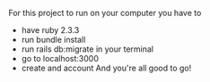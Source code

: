 For this project to run on your computer you have to 
* have ruby 2.3.3
* run bundle install
* run rails db:migrate in your terminal 
* go to localhost:3000
* create and account
And you're all good to go!